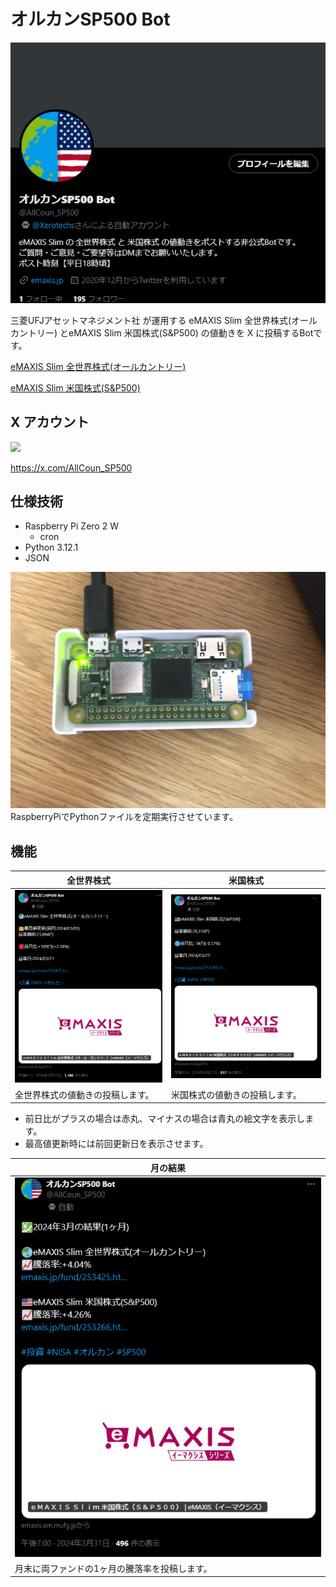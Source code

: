 # オルカンSP500 Bot
![alt text](./image/header.png)


三菱UFJアセットマネジメント社 が運用する eMAXIS Slim 全世界株式(オールカントリー) とeMAXIS Slim 米国株式(S&P500) の値動きを X に投稿するBotです。

[eMAXIS Slim 全世界株式(オールカントリー)](https://emaxis.jp/fund/253425.html)

[eMAXIS Slim 米国株式(S&P500)](https://emaxis.jp/fund/253266.html)


## X アカウント
<a href="https://twitter.com/AllCoun_SP500">
    <img src="https://img.shields.io/badge/-@AllCoun_SP500-000000.svg?logo=x&style=flat-square">
</a>

https://x.com/AllCoun_SP500

## 仕様技術
- Raspberry Pi Zero 2 W
    - cron
- Python 3.12.1
- JSON

![RaspberryPi](./image/RaspberryPi.jpg)
RaspberryPiでPythonファイルを定期実行させています。

## 機能

| 全世界株式 | 米国株式 |
| ---- | ---- |
| ![Allcountry](./image/allcountry.png) | ![SP500](./image/SP500.png) |
| 全世界株式の値動きの投稿します。 | 米国株式の値動きの投稿します。 |

- 前日比がプラスの場合は赤丸、マイナスの場合は青丸の絵文字を表示します。
- 最高値更新時には前回更新日を表示させます。


| 月の結果 |
| ---- |
| ![month](./image/month.png) |
| 月末に両ファンドの1ヶ月の騰落率を投稿します。 |